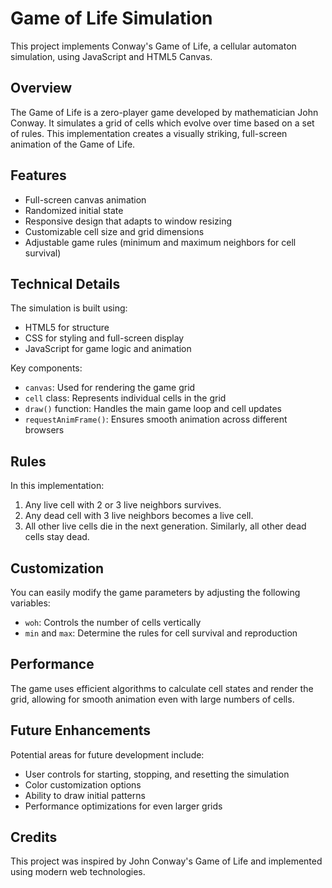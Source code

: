 # Game of Life Simulation

This project implements Conway's Game of Life, a cellular automaton simulation, using JavaScript and HTML5 Canvas.

## Overview

The Game of Life is a zero-player game developed by mathematician John Conway. It simulates a grid of cells which evolve over time based on a set of rules. This implementation creates a visually striking, full-screen animation of the Game of Life.

## Features

- Full-screen canvas animation
- Randomized initial state
- Responsive design that adapts to window resizing
- Customizable cell size and grid dimensions
- Adjustable game rules (minimum and maximum neighbors for cell survival)

## Technical Details

The simulation is built using:

- HTML5 for structure
- CSS for styling and full-screen display
- JavaScript for game logic and animation

Key components:

- `canvas`: Used for rendering the game grid
- `cell` class: Represents individual cells in the grid
- `draw()` function: Handles the main game loop and cell updates
- `requestAnimFrame()`: Ensures smooth animation across different browsers

## Rules

In this implementation:

1. Any live cell with 2 or 3 live neighbors survives.
2. Any dead cell with 3 live neighbors becomes a live cell.
3. All other live cells die in the next generation. Similarly, all other dead cells stay dead.

## Customization

You can easily modify the game parameters by adjusting the following variables:

- `woh`: Controls the number of cells vertically
- `min` and `max`: Determine the rules for cell survival and reproduction

## Performance

The game uses efficient algorithms to calculate cell states and render the grid, allowing for smooth animation even with large numbers of cells.

## Future Enhancements

Potential areas for future development include:

- User controls for starting, stopping, and resetting the simulation
- Color customization options
- Ability to draw initial patterns
- Performance optimizations for even larger grids

## Credits

This project was inspired by John Conway's Game of Life and implemented using modern web technologies.